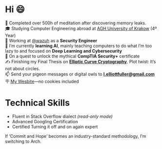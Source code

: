 # Hi 😄

🧘 Completed over 500h of meditation after discovering memory leaks.<br>
:mortar_board: Studying Computer Engineering abroad at [AGH University of Krakow](https://www.agh.edu.pl/) (4º Year)<br>
🏢 Working at [@wazuh](https://github.com/wazuh) as a **Security Engineer**<br>
:seedling: I’m currently **learning AI**, mainly teaching computers to do what I’m too lazy to and focused on **Deep Learning and Cybersecurity**<br>
🔐 On a quest to unlock the mythical **CompTIA Security+** certificate<br>
✍️ Finishing my Final Thesis on [**Elliptic Curve Cryptography**](https://en.wikipedia.org/wiki/Elliptic-curve_cryptography). Plot twist: It’s not about circles.<br>
📫 Send your pigeon messages or digital owls to **l.elliottfuller@gmail.com**<br>
🪧 [My Wesbite](https://leonfullxr.github.io/MyWebsite/)—no cookies included<br>

# Technical Skills
* Fluent in Stack Overflow dialect *(read-only mode)*
* Advanced Googling Certification
* Certified Turning it off and on again expert

If ‘Commit and Hope’ becomes an industry-standard methodology, I’m switching to Arch.
